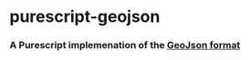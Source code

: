 # purescript-geojson

### A Purescript implemenation of the [GeoJson format](https://www.rfc-editor.org/rfc/rfc7946)
